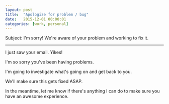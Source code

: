 ```yaml
---
layout: post
title:  "Apologize for problem / bug"
date:   2015-12-01 00:00:01
categories: [work, personal]
---
```


Subject: I'm sorry! We're aware of your problem and working to fix it.

---

I just saw your email. Yikes!

I'm so sorry you've been having problems.

I'm going to investigate what's going on and get back to you.

We'll make sure this gets fixed ASAP.

In the meantime, let me know if there's anything I can do to make sure you have an awesome experience.

